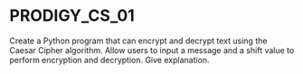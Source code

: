 # PRODIGY_CS_01
Create a Python program that can encrypt and decrypt text using the Caesar Cipher algorithm. Allow users to input a message and a shift value to perform encryption and decryption. Give explanation.
